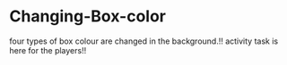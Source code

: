 # Changing-Box-color
four types of box colour are changed in the background.!!
activity task is here for the players!!


